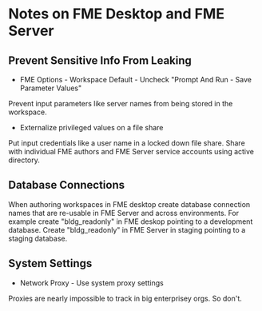 # Notes on FME Desktop and FME Server 

## Prevent Sensitive Info From Leaking

* FME Options - Workspace Default - Uncheck "Prompt And Run - Save Parameter Values"

Prevent input parameters like server names from being stored in the workspace.

* Externalize privileged values on a file share

Put input credentials like a user name in a locked down file share. Share with individual FME authors and FME Server service accounts using active directory.

## Database Connections

When authoring workspaces in FME desktop create database connection names that are re-usable in FME Server and across environments.  For example create "bldg_readonly" in FME deskop pointing to a development database.  Create "bldg_readonly" in FME Server in staging pointing to a staging database.

## System Settings

* Network Proxy - Use system proxy settings

Proxies are nearly impossible to track in big enterprisey orgs.  So don't.

